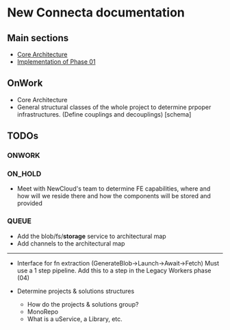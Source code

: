 # New Connecta documentation

## Main sections

- [Core Architecture](./architecture/index.md)
- [Implementation of Phase 01](./implementation-phases/01.md)

## OnWork

- Core Architecture
- General structural classes of the whole project to determine prpoper infrastructures. (Define couplings and decouplings) [schema]

## TODOs

### ONWORK

### ON_HOLD

- Meet with NewCloud's team to determine FE capabilities, where and how will we reside there and how the components will be stored and provided

### QUEUE

- Add the blob/fs/**storage** service to architectural map
- Add channels to the architectural map

---

- Interface for fn extraction (GenerateBlob->Launch->Await->Fetch) Must use a 1 step pipeline. Add this to a step in the Legacy Workers phase (04)

- Determine projects & solutions structures
  - How do the projects & solutions group?
  - MonoRepo
  - What is a uService, a Library, etc.
